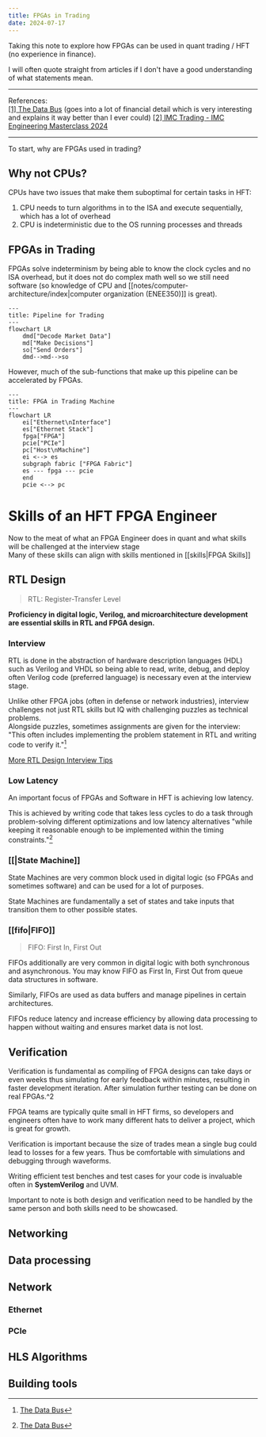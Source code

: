 ```yaml
---
title: FPGAs in Trading
date: 2024-07-17
---
```

Taking this note to explore how FPGAs can be used in quant trading / HFT (no experience in finance).

I will often quote straight from articles if I don't have a good understanding of what statements mean.

---
References:  
[[1] The Data Bus](https://thedatabus.in/hft_interview) (goes into a lot of financial detail which is very interesting and explains it way better than I ever could)
[\[2\] IMC Trading - IMC Engineering Masterclass 2024](https://youtu.be/RxxGPKhFWCk) 

[^1]: [The Data Bus](https://thedatabus.in/hft_interview)
[^1]: [IMC Engineering Masterclass](https://youtu.be/RxxGPKhFWCk)
---

To start, why are FPGAs used in trading?
## Why not CPUs?
CPUs have two issues that make them suboptimal for certain tasks in HFT:
1. CPU needs to turn algorithms in to the ISA and execute sequentially, which has a lot of overhead
2. CPU is indeterministic due to the OS running processes and threads
## FPGAs in Trading
FPGAs solve indeterminism by being able to know the clock cycles and no ISA overhead, but it does not do complex math well so we still need software (so knowledge of CPU and [[notes/computer-architecture/index|computer organization (ENEE350)]] is great).


```mermaid
---
title: Pipeline for Trading
---
flowchart LR
	dmd["Decode Market Data"]
	md["Make Decisions"]
	so["Send Orders"]
	dmd-->md-->so
```

However, much of the sub-functions that make up this pipeline can be accelerated by FPGAs.

```mermaid
---
title: FPGA in Trading Machine
---
flowchart LR
	ei["Ethernet\nInterface"]
	es["Ethernet Stack"]
	fpga["FPGA"]
	pcie["PCIe"]
	pc["Host\nMachine"]
	ei <--> es
	subgraph fabric ["FPGA Fabric"]
	es --- fpga --- pcie
	end
	pcie <--> pc
```

# Skills of an HFT FPGA Engineer
Now to the meat of what an FPGA Engineer does in quant and what skills will be challenged at the interview stage  
Many of these skills can align with skills mentioned in [[skills|FPGA Skills]]

## RTL Design
> RTL: Register-Transfer Level

**Proficiency in digital logic, Verilog, and microarchitecture development are essential skills in RTL and FPGA design.**

### Interview
RTL is done in the abstraction of hardware description languages (HDL) such as Verilog and VHDL so being able to read, write, debug, and deploy often Verilog code (preferred language) is necessary even at the interview stage.

Unlike other FPGA jobs (often in defense or network industries), interview challenges not just RTL skills but IQ with challenging puzzles as technical problems.  
Alongside puzzles, sometimes assignments are given for the interview: "This often includes implementing the problem statement in RTL and writing code to verify it."[^1]

[More RTL Design Interview Tips](https://thedatabus.in/interview_list)
### Low Latency
An important focus of FPGAs and Software in HFT is achieving low latency.

This is achieved by writing code that takes less cycles to do a task through problem-solving different optimizations and low latency alternatives "while keeping it reasonable enough to be implemented within the timing constraints."[^1]
### [[|State Machine]]
State Machines are very common block used in digital logic (so FPGAs and sometimes software) and can be used for a lot of purposes.

State Machines are fundamentally a set of states and take inputs that transition them to other possible states.
### [[fifo|FIFO]]
> FIFO: First In, First Out

FIFOs additionally are very common in digital logic with both synchronous and asynchronous. You may know FIFO as First In, First Out from queue data structures in software. 

Similarly, FIFOs are used as data buffers and manage pipelines in certain architectures.

FIFOs reduce latency and increase efficiency by allowing data processing to happen without waiting and ensures market data is not lost.
## Verification
Verification is fundamental as compiling of FPGA designs can take days or even weeks thus simulating for early feedback within minutes, resulting in faster development iteration. After simulation further testing can be done on real FPGAs.^2

FPGA teams are typically quite small in HFT firms, so developers and engineers often have to work many different hats to deliver a project, which is great for growth. 

Verification is important because the size of trades mean a single bug could lead to losses for a few years. Thus be comfortable with simulations and debugging through waveforms.

Writing efficient test benches and test cases for your code is invaluable often in **SystemVerilog** and UVM.

Important to note is both design and verification need to be handled by the same person and both skills need to be showcased.
## Networking

## Data processing

## Network

### Ethernet

### PCIe

## HLS Algorithms

## Building tools 